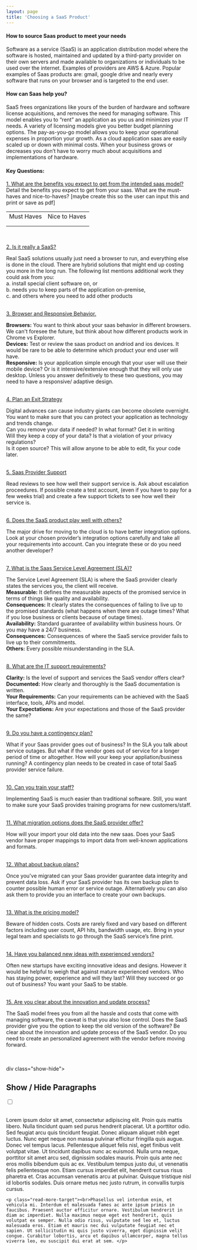 ```yaml
---
layout: page
title: 'Choosing a SaaS Product'
---
```


#### How to source Saas product to meet your needs

Software as a service (SaaS) is an application distribution model where the software is hosted, maintained and updated by a third-party provider on their own servers and made available to organizations or individuals to be used over the internet. Examples of providers are AWS & Azure. Popular examples of Saas products are: gmail, google drive and nearly every software that runs on your browser and is targeted to the end user.  

#### How can Saas help you? 
SaaS frees organizations like yours of the burden of hardware and software license acquisitions, and removes the need for managing software. This model enables you to “rent” an application as you us and minimizes your IT needs. A variety of licensing models give you better budget planning options. The pay-as-you-go model allows you to keep your operational expenses in proportion your growth. As a cloud application saas are easily scaled up or down with minimal costs. When your business grows or decreases you don’t have to worry much about acquisitions and implementations of hardware. 

#### Key Questions: 
<div class="container">
<a href="#demo1" data-toggle="collapse">1. What are the benefits you expect to get from the intended saas model?</a>
<div id="demo1" class="collapse">
Detail the benefits you expect to get from your saas. What are the must-haves and nice-to-haves? [maybe create this so the user can input this and print or save as pdf]
<table>
  <tr>
    <td>Must Haves</td>
    <td> Nice to Haves</td>
  </tr>
  <tr>
    <td></td>
    <td></td>
  </tr>
    <tr>
    <td></td>
    <td></td>
  </tr>
</table>
</div>
<br>


<a href="#demo2" data-toggle="collapse">2. Is it really a SaaS?</a>
<div id="demo2" class="collapse">
Real SaaS solutions usually just need a browser to run, and everything else is done in the cloud. 
There are hybrid solutions that might end up costing you more in the long run. The following list mentions additional work they could ask from you:<br>
a. install special client software on, or <br>
b. needs you to keep parts of the application on-premise, <br>
c. and others where you need to add other products
</div>
<br>

<a href="#demo3" data-toggle="collapse">3. Browser and Responsive Behavior.</a>
<div id="demo3" class="collapse">
<strong>Browsers:</strong> You want to think about your saas behavior in different browsers. We can't foresee the future, but think about how different products work in Chrome vs Explorer.<br>
<strong>Devices:</strong> Test or review the saas product on andriod and ios devices. It would be rare to be able to determine which product your end user will have. <br>
<strong>Responsive:</strong>  Is your application simple enough that your user will use their mobile device? Or is it intensive/extensive enough that they will only use desktop. Unless you answer definitively to these two questions, you may need to have a responsive/ adaptive design.
</div>
<br>


<a href="#demo4" data-toggle="collapse">4. Plan an Exit Strategy</a>
<div id="demo4" class="collapse">
Digital advances can cause industry giants can become obsolete overnight. You want to make sure that you can protect your application as technology and trends change. <br>  
Can you remove your data if needed? In what format? Get it in writing <br>
Will they keep a copy of your data? Is that a violation of your privacy regulations?  <br>
Is it open source? This will allow anyone to be able to edit, fix your code later.
</div>
<br>

<a href="#demo5" data-toggle="collapse">5. Saas Provider Support</a>
<div id="demo5" class="collapse">
Read reviews to see how well their support service is. Ask about escalation proceedures. If possible create a test account, (even if you have to pay for a few weeks trial) and create a few support tickets to see how well their service is. 
</div>
<br>

<a href="#demo6" data-toggle="collapse">6. Does the SaaS product play well with others?</a>
<div id="demo6" class="collapse">
The major drive for moving to the cloud is to have better integration options. Look at your chosen provider’s integration options carefully and take all your requirements into account. Can you integrate these or do you need another developer? 
</div>
<br>

<a href="#demo7" data-toggle="collapse">7. What is the Saas Service Level Agreement (SLA)?</a>
<div id="demo7" class="collapse">
The Service Level Agreement (SLA) is where the SaaS provider clearly states the services you, the client will receive.<br>
<strong>Measurable:</strong> It defines the measurable aspects of the promised service in terms of things like quality and availability. <br>
<strong>Consequences:</strong> It clearly states the consequences of failing to live up to the promised standards (what happens when there are outage times? What if you lose business or clients because of outage times). <br>
<strong>Availability:</strong> Standard guarantee of availability within business hours. Or you may have a 24/7 business. <br>
<strong>Consequences:</strong> Consequences of where the SaaS service provider fails to live up to their commitments.  <br>
<strong>Others:</strong> Every possible misunderstanding in the SLA.
</div>
<br>

<a href="#demo8" data-toggle="collapse">8. What are the IT support requirements?</a>
<div id="demo8" class="collapse">
<strong>Clarity:</strong>  Is the level of support and services the SaaS vendor offers clear? <br>
<strong>Documented:</strong>  How clearly and thoroughly is the SaaS documentation is written. <br>
<strong>Your Requirements:</strong>  Can your requirements can be achieved with the SaaS interface, tools, APIs and model. <br>
<strong>Your Expectations:</strong>  Are your expectations and those of the SaaS provider the same? 
</div>
<br>

<a href="#demo9" data-toggle="collapse">9. Do you have a contingency plan?</a>
<div id="demo9" class="collapse">
What if your Saas provider goes out of business? In the SLA you talk about service outages. But what if the vendor goes out of service for a longer period of time or altogether. How will your keep your appliation/business running? A contingency plan needs to be created in case of total SaaS provider service failure.
</div>
<br>

<a href="#demo10" data-toggle="collapse">10. Can you train your staff?</a>
<div id="demo10" class="collapse">
Implementing SaaS is much easier than traditional software. Still, you want to make sure your SaaS provides training programs for new customers/staff.
</div>
<br>

<a href="#demo11" data-toggle="collapse">11. What migration options does the SaaS provider offer?</a>
<div id="demo11" class="collapse">
How will your import your old data into the new saas. Does your SaaS vendor have proper mappings to import data from well-known applications and formats. 
</div>
<br>

<a href="#demo12" data-toggle="collapse"> 12. What about backup plans? </a>
<div id="demo12" class="collapse">
Once you've migrated can your Saas provider guarantee data integrity and prevent data loss. Ask if your SaaS provider has its own backup plan to counter possible human error or service outage. Alternatively you can also ask them to provide you an interface to create your own backups. 
</div>
<br>

<a href="#demo13" data-toggle="collapse">13. What is the pricing model?</a>
<div id="demo13" class="collapse" max-width="100">
Beware of hidden costs. Costs are rarely fixed and vary based on different factors including user count, API hits, bandwidth usage, etc. Bring in your legal team and specialists to go through the SaaS service’s fine print. 
</div>
<br>

<a href="#demo14" data-toggle="collapse">14. Have you balanced new ideas with experienced vendors?</a>
<div id="demo14" class="collapse" width="100%">
Often new startups have exciting innovative ideas and designs. However it would be helpful to weigh that against mature experienced vendors. Who has staying power, experience and will they last? Will they succeed or go out of business? You want your SaaS to be stable. 
</div>
<br>

<a href="#demo15" data-toggle="collapse">15. Are you clear about the innovation and update process?</a>
<div id="demo15" class="collapse">
The SaaS model frees you from all the hassle and costs that come with managing software, the caveat is that you also lose control. Does the SaaS provider give you the option to keep the old version of the software? Be clear about the innovation and update process of the SaaS vendor. Do you need to create an personalized agreement with the vendor before moving forward.
</div>
<br>
</div>
<br>


div class="show-hide">
  <h2>Show / Hide Paragraphs</h2>
  <input type="checkbox" class="read-more-state" id="visible" />
  <div class="read-more-wrap">
    <p><br>Lorem ipsum dolor sit amet, consectetur adipiscing elit. Proin quis mattis libero. Nulla tincidunt quam sed purus hendrerit placerat. Ut a porttitor odio. Sed feugiat arcu quis tincidunt feugiat. Donec aliquam aliquet nibh eget luctus. Nunc eget neque non massa pulvinar efficitur fringilla quis augue. Donec vel tempus lacus. Pellentesque aliquet felis nisl, eget finibus velit volutpat vitae. Ut tincidunt dapibus nunc ac euismod. Nulla urna neque, porttitor sit amet arcu sed, dignissim sodales mauris. Proin quis ante nec eros mollis bibendum quis ac ex. Vestibulum tempus justo dui, ut venenatis felis pellentesque non. Etiam cursus imperdiet elit, hendrerit cursus risus pharetra et. Cras accumsan venenatis arcu at pulvinar. Quisque tristique nisl id lobortis sodales. Duis ornare metus nec justo rutrum, in convallis turpis cursus. </p>
    
    <p class="read-more-target"><br>Phasellus vel interdum enim, et vehicula mi. Interdum et malesuada fames ac ante ipsum primis in faucibus. Praesent auctor efficitur ornare. Vestibulum hendrerit in diam ac imperdiet. Nulla maximus neque eget est hendrerit, quis volutpat ex semper. Nulla odio risus, vulputate sed leo et, luctus malesuada eros. Etiam et mauris nec dui vulputate feugiat nec et sapien. Ut sollicitudin mi quis justo viverra, eget dignissim velit congue. Curabitur lobortis, arcu et dapibus ullamcorper, magna tellus viverra leo, eu suscipit dui erat at sem. </p>
  </div>
  <label for="visible" class="read-more-trigger"></label>
</div>